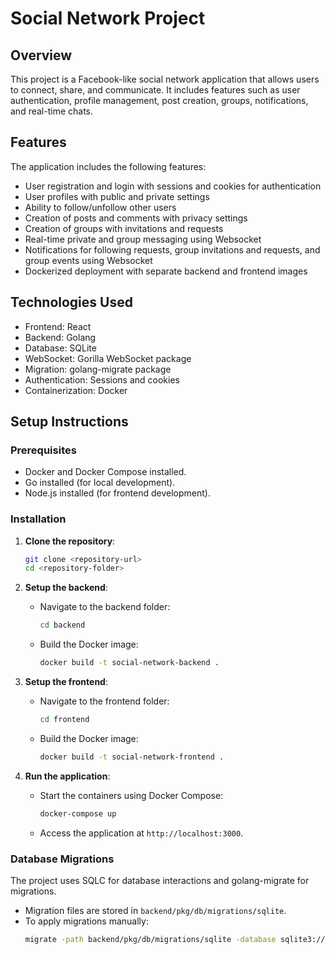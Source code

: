 # Social Network Project

## Overview
This project is a Facebook-like social network application that allows users to connect, share, and communicate. It includes features such as user authentication, profile management, post creation, groups, notifications, and real-time chats. 

## Features
The application includes the following features:

- User registration and login with sessions and cookies for authentication
- User profiles with public and private settings
- Ability to follow/unfollow other users
- Creation of posts and comments with privacy settings
- Creation of groups with invitations and requests
- Real-time private and group messaging using Websocket
- Notifications for following requests, group invitations and requests, and group events using Websocket
- Dockerized deployment with separate backend and frontend images

## Technologies Used

- Frontend: React 
- Backend: Golang 
- Database: SQLite
- WebSocket: Gorilla WebSocket package
- Migration: golang-migrate package
- Authentication: Sessions and cookies
- Containerization: Docker

## Setup Instructions

### Prerequisites
- Docker and Docker Compose installed.
- Go installed (for local development).
- Node.js installed (for frontend development).

### Installation
1. **Clone the repository**:
   ```bash
   git clone <repository-url>
   cd <repository-folder>
   ```

2. **Setup the backend**:
   - Navigate to the backend folder:
     ```bash
     cd backend
     ```
   - Build the Docker image:
     ```bash
     docker build -t social-network-backend .
     ```

3. **Setup the frontend**:
   - Navigate to the frontend folder:
     ```bash
     cd frontend
     ```
   - Build the Docker image:
     ```bash
     docker build -t social-network-frontend .
     ```

4. **Run the application**:
   - Start the containers using Docker Compose:
     ```bash
     docker-compose up
     ```
   - Access the application at `http://localhost:3000`.

### Database Migrations
The project uses SQLC for database interactions and golang-migrate for migrations.
- Migration files are stored in `backend/pkg/db/migrations/sqlite`.
- To apply migrations manually:
  ```bash
  migrate -path backend/pkg/db/migrations/sqlite -database sqlite3://path/to/database up
  ```
